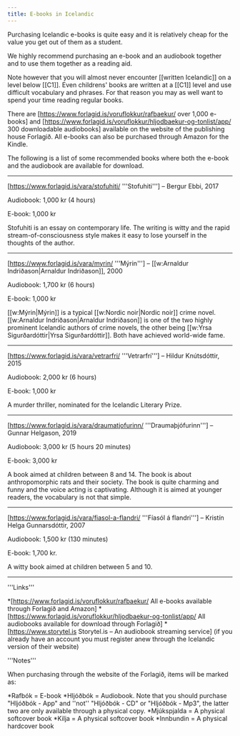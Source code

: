 ```yaml
---
title: E-books in Icelandic
---
```


Purchasing Icelandic e-books is quite easy and it is relatively cheap for the value you get out of them as a student.

We highly recommend purchasing an e-book and an audiobook together and to use them together as a reading aid.

Note however that you will almost never encounter [[written Icelandic]] on a level below [[C1]]. Even childrens' books are written at a [[C1]] level and use difficult vocabulary and phrases. For that reason you may as well want to spend your time reading regular books.

There are [https://www.forlagid.is/voruflokkur/rafbaekur/ over 1,000 e-books] and [https://www.forlagid.is/voruflokkur/hljodbaekur-og-tonlist/app/ 300 downloadable audiobooks] available on the website of the publishing house Forlagið. All e-books can also be purchased through Amazon for the Kindle.

The following is a list of some recommended books where both the e-book and the audiobook are available for download.
***

[https://www.forlagid.is/vara/stofuhiti/ '''Stofuhiti'''] – Bergur Ebbi, 2017 <level level="b2"/>

Audiobook: 1,000 kr (4 hours)

E-book: 1,000 kr

Stofuhiti is an essay on contemporary life. The writing is witty and the rapid stream-of-consciousness style makes it easy to lose yourself in the thoughts of the author.
***

[https://www.forlagid.is/vara/myrin/ '''Mýrin'''] – [[w:Arnaldur Indriðason|Arnaldur Indriðason]], 2000 <level level="c1"/>

Audiobook: 1,700 kr (6 hours)

E-book: 1,000 kr

[[w:Mýrin|Mýrin]] is a typical [[w:Nordic noir|Nordic noir]] crime novel. [[w:Arnaldur Indriðason|Arnaldur Indriðason]] is one of the two highly prominent Icelandic authors of crime novels, the other being [[w:Yrsa Sigurðardóttir|Yrsa Sigurðardóttir]]. Both have achieved world-wide fame.
***

[https://www.forlagid.is/vara/vetrarfri/ '''Vetrarfrí'''] – Hildur Knútsdóttir, 2015 <level level="c1"/>

Audiobook: 2,000 kr (6 hours)

E-book: 1,000 kr

A murder thriller, nominated for the Icelandic Literary Prize.

***

[https://www.forlagid.is/vara/draumatjofurinn/ '''Draumaþjófurinn'''] – Gunnar Helgason, 2019 <level level="c1"/>

Audiobook: 3,000 kr (5 hours 20 minutes)

E-book: 3,000 kr

A book aimed at children between 8 and 14. The book is about anthropomorphic rats and their society. The book is quite charming and funny and the voice acting is captivating. Although it is aimed at younger readers, the vocabulary is not that simple.
***

[https://www.forlagid.is/vara/fiasol-a-flandri/ '''Fíasól á flandri'''] – Kristín Helga Gunnarsdóttir, 2007 <level level="b2"/>

Audiobook: 1,500 kr (130 minutes)

E-book: 1,700 kr.

A witty book aimed at children between 5 and 10.
***

<div class="notes">
'''Links'''

*[https://www.forlagid.is/voruflokkur/rafbaekur/ All e-books available through Forlagið and Amazon]
*[https://www.forlagid.is/voruflokkur/hljodbaekur-og-tonlist/app/ All audiobooks available for download through Forlagið]
*[https://www.storytel.is Storytel.is – An audiobook streaming service] (if you already have an account you must register anew through the Icelandic version of their website)

'''Notes'''

When purchasing through the website of the Forlagið, items will be marked as:

*Rafbók = E-book
*Hljóðbók = Audiobook. Note that you should purchase "Hljóðbók - App" and ''not'' "Hljóðbók - CD" or "Hljóðbók - Mp3", the latter two are only available through a physical copy.
*Mjúkspjalda = A physical softcover book
*Kilja = A physical softcover book
*Innbundin = A physical hardcover book
</div>